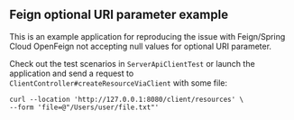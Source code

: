 ## Feign optional URI parameter example

This is an example application for reproducing the issue with Feign/Spring Cloud OpenFeign not
accepting null values for optional URI parameter.

Check out the test scenarios in `ServerApiClientTest` or launch the application and send a request
to `ClientController#createResourceViaClient` with some file:
```shell
curl --location 'http://127.0.0.1:8080/client/resources' \
--form 'file=@"/Users/user/file.txt"'
```
